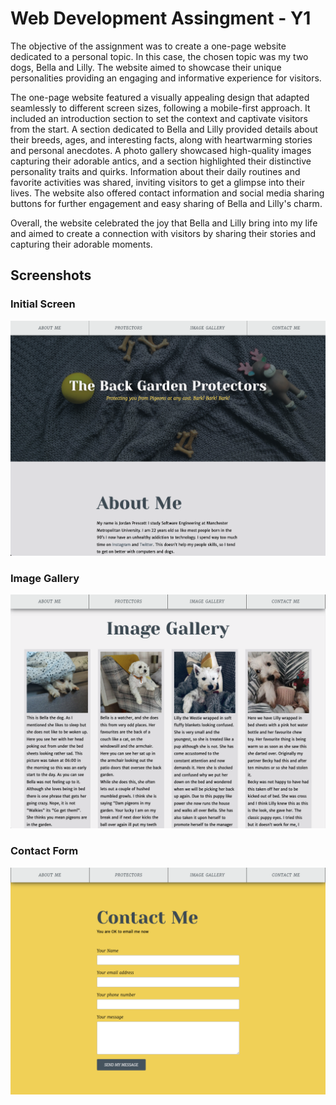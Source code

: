 # Web Development Assingment - Y1

The objective of the assignment was to create a one-page website dedicated to a personal topic. In this case, the chosen topic was my two dogs, Bella and Lilly. The website aimed to showcase their unique personalities providing an engaging and informative experience for visitors.

The one-page website featured a visually appealing design that adapted seamlessly to different screen sizes, following a mobile-first approach. It included an introduction section to set the context and captivate visitors from the start. A section dedicated to Bella and Lilly provided details about their breeds, ages, and interesting facts, along with heartwarming stories and personal anecdotes. A photo gallery showcased high-quality images capturing their adorable antics, and a section highlighted their distinctive personality traits and quirks. Information about their daily routines and favorite activities was shared, inviting visitors to get a glimpse into their lives. The website also offered contact information and social media sharing buttons for further engagement and easy sharing of Bella and Lilly's charm.

Overall, the website celebrated the joy that Bella and Lilly bring into my life and aimed to create a connection with visitors by sharing their stories and capturing their adorable moments.

## Screenshots
### Initial Screen
![Initial Screen](./media/initial_screen.png "Initial Screen")

### Image Gallery
![Image Gallery](./media/image_gallery.png "Image Gallery")

### Contact Form
![Contact Form](./media/contact_me_form.png "Contact Form")
